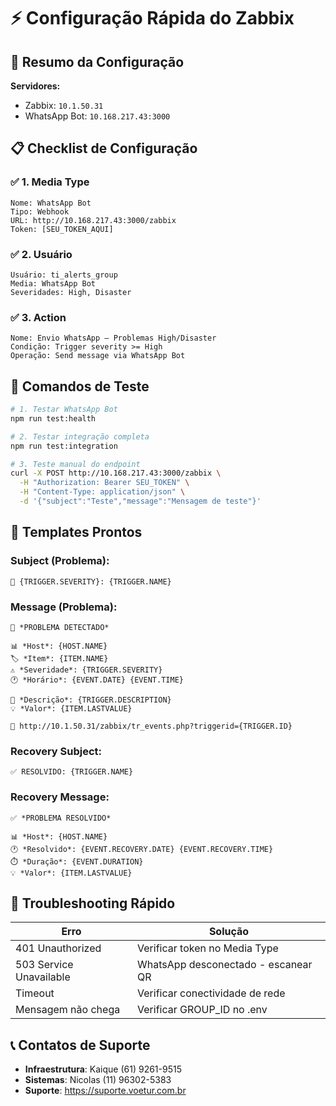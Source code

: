 # ⚡ Configuração Rápida do Zabbix

## 🎯 Resumo da Configuração

**Servidores:**
- Zabbix: `10.1.50.31`
- WhatsApp Bot: `10.168.217.43:3000`

## 📋 Checklist de Configuração

### ✅ 1. Media Type
```
Nome: WhatsApp Bot
Tipo: Webhook
URL: http://10.168.217.43:3000/zabbix
Token: [SEU_TOKEN_AQUI]
```

### ✅ 2. Usuário
```
Usuário: ti_alerts_group
Media: WhatsApp Bot
Severidades: High, Disaster
```

### ✅ 3. Action
```
Nome: Envio WhatsApp – Problemas High/Disaster
Condição: Trigger severity >= High
Operação: Send message via WhatsApp Bot
```

## 🚀 Comandos de Teste

```bash
# 1. Testar WhatsApp Bot
npm run test:health

# 2. Testar integração completa
npm run test:integration

# 3. Teste manual do endpoint
curl -X POST http://10.168.217.43:3000/zabbix \
  -H "Authorization: Bearer SEU_TOKEN" \
  -H "Content-Type: application/json" \
  -d '{"subject":"Teste","message":"Mensagem de teste"}'
```

## 📝 Templates Prontos

### Subject (Problema):
```
🚨 {TRIGGER.SEVERITY}: {TRIGGER.NAME}
```

### Message (Problema):
```
🔴 *PROBLEMA DETECTADO*

📊 *Host*: {HOST.NAME}
🏷️ *Item*: {ITEM.NAME}
⚠️ *Severidade*: {TRIGGER.SEVERITY}
🕐 *Horário*: {EVENT.DATE} {EVENT.TIME}

📝 *Descrição*: {TRIGGER.DESCRIPTION}
💡 *Valor*: {ITEM.LASTVALUE}

🔗 http://10.1.50.31/zabbix/tr_events.php?triggerid={TRIGGER.ID}
```

### Recovery Subject:
```
✅ RESOLVIDO: {TRIGGER.NAME}
```

### Recovery Message:
```
✅ *PROBLEMA RESOLVIDO*

📊 *Host*: {HOST.NAME}
🕐 *Resolvido*: {EVENT.RECOVERY.DATE} {EVENT.RECOVERY.TIME}
⏱️ *Duração*: {EVENT.DURATION}
💡 *Valor*: {ITEM.LASTVALUE}
```

## 🔧 Troubleshooting Rápido

| Erro | Solução |
|------|---------|
| 401 Unauthorized | Verificar token no Media Type |
| 503 Service Unavailable | WhatsApp desconectado - escanear QR |
| Timeout | Verificar conectividade de rede |
| Mensagem não chega | Verificar GROUP_ID no .env |

## 📞 Contatos de Suporte

- **Infraestrutura**: Kaique (61) 9261-9515
- **Sistemas**: Nicolas (11) 96302-5383
- **Suporte**: https://suporte.voetur.com.br
